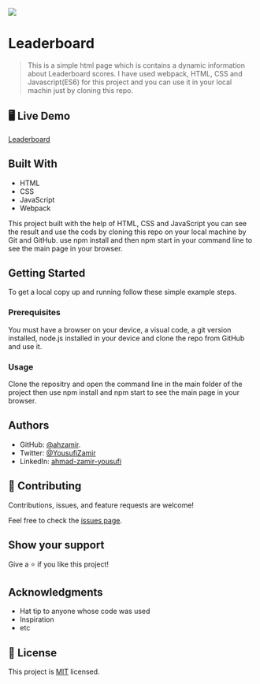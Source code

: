 ![](https://img.shields.io/badge/Microverse-blueviolet)

# Leaderboard

> This is a simple html page which is contains a dynamic information about Leaderboard scores. I have used webpack, HTML, CSS and Javascript(ES6) for this project and you can use it in your local machin just by cloning this repo.


## 🖥️ Live Demo

[Leaderboard]()

## Built With

- HTML
- CSS
- JavaScript
- Webpack

This project built with the help of HTML, CSS and JavaScript you can see the result and use the cods by cloning this repo on your local machine by Git and GitHub. use npm install and then npm start in your command line to see the main page in your browser.

## Getting Started

To get a local copy up and running follow these simple example steps.

### Prerequisites

You must have a browser on your device, a visual code, a git version installed, node.js installed in your device and clone the repo from GitHub and use it.

### Usage

Clone the repositry and open the command line in the main folder of the project then use npm install and npm start to see the main page in your browser.

## Authors

- GitHub: [@ahzamir](https://github.com/ahzamir).
- Twitter: [@YousufiZamir](https://twitter.com/YousufiZamir)
- LinkedIn: [ahmad-zamir-yousufi](https://www.linkedin.com/in/ahmad-zamir-yousufi-70603317b/)


## 🤝 Contributing
Contributions, issues, and feature requests are welcome!

Feel free to check the [issues page](../../issues/).

## Show your support

Give a ⭐️ if you like this project!

## Acknowledgments

- Hat tip to anyone whose code was used
- Inspiration
- etc

## 📝 License

This project is [MIT](./MIT.md) licensed.
